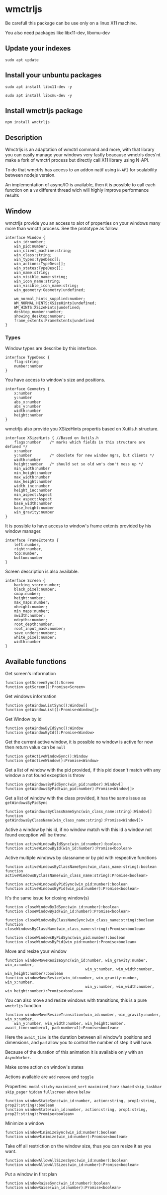 # wmctrljs

Be carefull this package can be use only on a linux X11 machine.

You also need packages like libx11-dev, libxmu-dev

## Update your indexes
`sudo apt update`

## Install your unbuntu packages
`sudo apt install libx11-dev -y`

`sudo apt install libxmu-dev -y`

## Install wmctrljs package

`npm install wmctrljs`

## Description
Wmctrljs is an adaptation of wmctrl command and more, with that library you can easily manage your windows very fastly beacause wmctrls does'nt make a fork of wmctrl process but directly call X11 library using N-API. 

To do that wmctrls has access to an addon natif using `N-API` for scalability between nodejs version.

An implementation of async/IO is available, then it is possible to call each function on a `V8` different thread wich will highly improve performance results 

## Window

wmctrljs provide you an access to alot of properties on your windows many more than wmctrl process.
See the prototype as follow.
```TS
interface Window {
    win_id:number;
    win_pid:number;
    win_client_machine:string;
    win_class:string;
    win_types:TypeDesc[];
    win_actions:TypeDesc[];
    win_states:TypeDesc[];
    win_name:string;
    win_visible_name:string;
    win_icon_name:string;
    win_visible_icon_name:string;
    win_geometry:Geometry|undefined;

    wm_normal_hints_supplied:number;
    WM_NORMAL_HINTS:XSizeHints|undefined;
    WM_HINTS:XSizeHints|undefined;
    desktop_number:number;
    showing_desktop:number;
    frame_extents:FrameExtents|undefined
}
```

### Types

Window types are describe by this interface.
```TS
interface TypeDesc {
    flag:string
    number:number
}
```

You have access to window's size and positions.
```TS
interface Geometry {
    x:number
    y:number
    abs_x:number
    abs_y:number
    width:number
    height:number
}
```
wmctrljs also provide you XSizeHints propertis based on Xutils.h structure.

```TS 
interface XSizeHints { //Based on Xutils.h
    flags:number	/* marks which fields in this structure are defined */
    x:number
    y:number		/* obsolete for new window mgrs, but clients */
    width:number
    height:number	/* should set so old wm's don't mess up */
    min_width:number
    min_height:number
    max_width:number
    max_height:number
    width_inc:number
    height_inc:number
    min_aspect:Aspect 
    max_aspect:Aspect
    base_width:number
    base_height:number
    win_gravity:number
}
```

It is possible to have access to window's frame extents provided by his window manager.

```TS
interface FrameExtents {
    left:number,
    right:number,
    top:number,
    bottom:number
}
```

Screen description is also available.
```TS
interface Screen {
    backing_store:number;
    black_pixel:number;
    cmap:number;
    height:number;
    max_maps:number;
    mheight:number;
    min_maps:number;
    mwidth:number;
    ndepths:number;
    root_depth:number;
    root_input_mask:number;
    save_unders:number;
    white_pixel:number;
    width:number
}
```

## Available functions

Get screen's information
```TS
function getScreenSync():Screen
function getScreen():Promise<Screen>
```

Get windows information
```TS
function getWindowListSync():Window[]
function getWindowList():Promise<Window[]>
```

Get Window by id
```TS
function getWindowByIdSync():Window
function getWindowById():Promise<Window>
```

Get the current active window, it is possible no window is active for now then return value can be `null`
```TS
function getActiveWindowSync():Window
function getActiveWindow():Promise<Window>
```

Get a list of window with the pid provided, if this pid doesn't match with any window a not found exception is throw
```TS
function getWindowsByPidSync(win_pid:number):Window[]
function getWindowsByPid(win_pid:number):Promise<Window[]>
```

Get a list of window with the class provided, it has the same issue as `getWindowsByPidSync`
```TS
function getWindowsByClassNameSync(win_class_name:string):Window[]
function getWindowsByClassName(win_class_name:string):Promise<Window[]>
```

Active a window by his id, if no window match with this id a window not found exception will be throw.
```TS
function activeWindowByIdSync(win_id:number):boolean
function activeWindowById(win_id:number):Promise<boolean>
```

Active multiple windows by classname or by pid with respective functions
```TS
function activeWindowsByClassNameSync(win_class_name:string):boolean
function activeWindowsByClassName(win_class_name:string):Promise<boolean>

function activeWindowsByPidSync(win_pid:number):boolean
function activeWindowsByPid(win_pid:number):Promise<boolean>
```

It's the same issue for closing window(s)
```TS
function closeWindowByIdSync(win_id:number):boolean
function closeWindowById(win_id:number):Promise<boolean>

function closeWindowsByClassNameSync(win_class_name:string):boolean
function closeWindowsByClassName(win_class_name:string):Promise<boolean>

function closeWindowsByPidSync(win_pid:number):boolean
function closeWindowsByPid(win_pid:number):Promise<boolean>
```

Move and resize your window
```TS
function windowMoveResizeSync(win_id:number, win_gravity:number, win_x:number, 
                                    win_y:number, win_width:number, win_height:number):boolean
function windowMoveResize(win_id:number, win_gravity:number, win_x:number, 
                                    win_y:number, win_width:number, win_height:number):Promise<boolean>
```

You can also move and resize windows with transitions, this is a pure `wmctrljs` function
```TS
function windowMoveResizeTransition(win_id:number, win_gravity:number, win_x:number, 
    win_y:number, win_width:number, win_height:number, await_time:number=1, pad:number=1):Promise<boolean>
```
Here the `await_time` is the duration between all window's positions and dimensions, and `pad` allow you to control the number of step it will have.

Because of the duration of this animation it is available only with an `AsyncWorker`.

Make some action on window's states

Actions available are `add` `remove` and `toggle`

Properties: `modal`  `sticky` `maximized_vert` `maximized_horz` `shaded` `skip_taskbar` `skip_pager` `hidden` `fullscreen` `above` `below`

```TS
function windowStateSync(win_id:number, action:string, prop1:string, prop2?:string):boolean
function windowState(win_id:number, action:string, prop1:string, prop2?:string):Promise<boolean>
```

Minimize a window
```TS
function windowMinimizeSync(win_id:number):boolean
function windowMinimize(win_id:number):Promise<boolean>
```

Take off all restriction on the window size, thus you can resize it as you want.
```TS
function windowAllowAllSizesSync(win_id:number):boolean
function windowAllowAllSizes(win_id:number):Promise<boolean>
```

Put a window in first plan
```TS
function windowRaiseSync(win_id:number):boolean
function windowRaise(win_id:number):Promise<boolean>
```